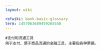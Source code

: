 ```yaml
---
layout: wiki

refwiki: bank-basic-glossary
term: 1457063689459265558
---
```


```
#支付和流通工具 
用于支付、便于商品流通的金融工具，主要指各种票据。

```